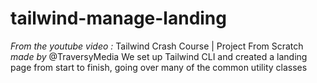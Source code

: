 # tailwind-manage-landing

_From the youtube video :_ Tailwind Crash Course | Project From Scratch _made by_ @TraversyMedia
We set up Tailwind CLI and created a landing page from start to finish, going over many of the common utility classes



